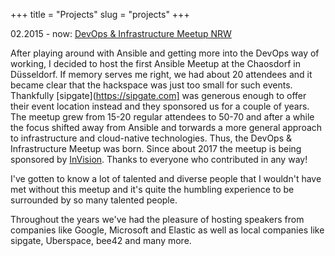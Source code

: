 +++
title = "Projects"
slug = "projects"
+++

02.2015 - now: [DevOps & Infrastructure Meetup NRW](https://www.meetup.com/devops-duesseldorf/)

After playing around with Ansible and getting more into the DevOps way of working, I decided to host the first Ansible Meetup at the Chaosdorf in Düsseldorf. If memory serves me right, we had about 20 attendees and it became clear that the hackspace was just too small for such events. Thankfully [sipgate](https://sipgate.com] was generous enough to offer their event location instead and they sponsored us for a couple of years. The meetup grew from 15-20 regular attendees to 50-70 and after a while the focus shifted away from Ansible and torwards a more general approach to infrastructure and cloud-native technologies. Thus, the DevOps & Infrastructure Meetup was born. Since about 2017 the meetup is being sponsored by [InVision](https://www.ivx.com/events/). Thanks to everyone who contributed in any way!

I've gotten to know a lot of talented and diverse people that I wouldn't have met without this meetup and it's quite the humbling experience to be surrounded by so many talented people.

Throughout the years we've had the pleasure of hosting speakers from companies like Google, Microsoft and Elastic as well as local companies like sipgate, Uberspace, bee42 and many more.